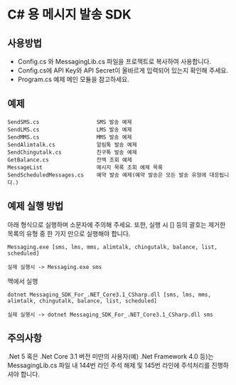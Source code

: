 # C# 용 메시지 발송 SDK

## 사용방법

* Config.cs 와 MessagingLib.cs 파일을 프로젝트로 복사하여 사용합니다.
* Config.cs에 API Key와 API Secret이 올바르게 입력되어 있는지 확인해 주세요.
* Program.cs 예제 메인 모듈을 참고하세요.

## 예제

```
SendSMS.cs                  SMS 발송 예제
SendLMS.cs                  LMS 발송 예제
SendMMS.cs                  MMS 발송 예제
SendAlimtalk.cs             알림톡 발송 예제
SendChingutalk.cs           친구톡 발송 예제
GetBalance.cs               잔액 조회 예제
MessageList                 메시지 목록 조회 예제 목록
SendScheduledMessages.cs    예약 발송 예제(예약 발송은 모든 발송 유형에 대응됩니다.)
```

## 예제 실행 방법

아래 형식으로 실행하며 소문자에 주의해 주세요.
또한, 실행 시 [] 등의 괄호는 제거한 목록의 유형 중 한 가지 만으로 실행해야 합니다.

```
Messaging.exe [sms, lms, mms, alimtalk, chingutalk, balance, list, scheduled]

실제 실행시 -> Messaging.exe sms
```

맥에서 실행

```
dotnet Messaging_SDK_For_.NET_Core3.1_CSharp.dll [sms, lms, mms, alimtalk, chingutalk, balance, list, scheduled]

실제 실행시 -> dotnet Messaging_SDK_For_.NET_Core3.1_CSharp.dll sms
```

## 주의사항

.Net 5 혹은 .Net Core 3.1 버전 미만의 사용자(예) .Net Framework 4.0 등)는 MessagingLib.cs 파일 내 144번 라인 주석 해제 및 145번 라인에 주석처리를 진행하셔야
합니다.